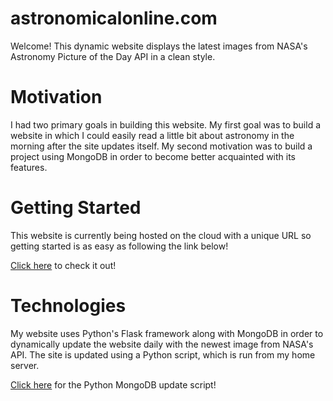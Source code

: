 # astronomicalonline.com
Welcome! This dynamic website displays the latest images from NASA's Astronomy Picture of the Day API in a clean style. 
# Motivation
I had two primary goals in building this website. My first goal was to build a website in which I could easily read a little bit about astronomy in the morning after the site updates itself. My second motivation was to build a project using MongoDB in order to become better acquainted with its features.
# Getting Started
This website is currently being hosted on the cloud with a unique URL so getting started is as easy as following the link below!

[Click here](https://www.astronomicalonline.com/) to check it out!
# Technologies
My website uses Python's Flask framework along with MongoDB in order to dynamically update the website daily with the newest image from NASA's API. The site is updated using a Python script, which is run from my home server.

[Click here](https://github.com/JamisonHunter/astronomy-mongodb-updater) for the Python MongoDB update script!
